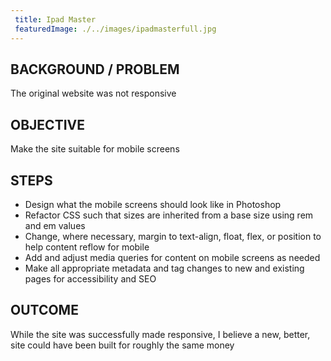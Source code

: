 ```yaml
---
 title: Ipad Master
 featuredImage: ./../images/ipadmasterfull.jpg
---
```

## BACKGROUND / PROBLEM
The original website was not responsive

## OBJECTIVE
Make the site suitable for mobile screens

## STEPS
<ul class="li-style">
<li>Design what the mobile screens should look like in Photoshop<br/>
<li>Refactor CSS such that sizes are inherited from a base size using rem and em values</li>
<li>Change, where necessary, margin to text-align, float, flex, or position to help content reflow for mobile</li>
<li>Add and adjust media queries for content on mobile screens as needed</li>
<li>Make all appropriate metadata and tag changes to new and existing pages for accessibility and SEO</li>
</ul>

## OUTCOME
While the site was successfully made responsive, I believe a new, better, site could have been built for roughly the
same money